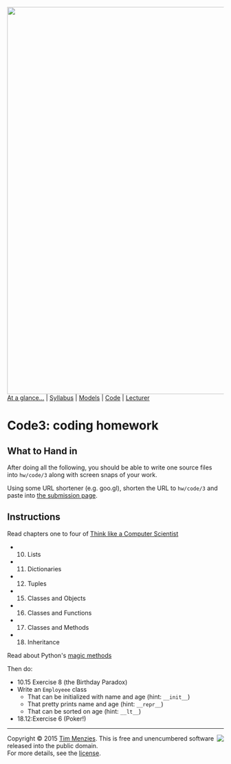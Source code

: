 [<img width=900 src="https://raw.githubusercontent.com/txt/mase/master/img/banner1.png">](https://github.com/txt/mase/blob/master/README.md)   
[At a glance...](https://github.com/txt/mase/blob/master/OVERVIEW.md) |
[Syllabus](https://github.com/txt/mase/blob/master/SYLLABUS.md) |
[Models](https://github.com/txt/mase/blob/master/MODELS.md) |
[Code](https://github.com/txt/mase/tree/master/src) |
[Lecturer](http://menzies.us) 



# Code3: coding homework 

## What to Hand in

After doing all the following, you should 
be able to write one source files into  `hw/code/3` along with
screen snaps of your work.

Using some URL shortener (e.g. goo.gl), shorten the URL to `hw/code/3`
and paste into [the submission page](https://goo.gl/lZEmEm).

## Instructions

Read chapters one to four of [Think like a Computer Scientist](http://www.greenteapress.com/thinkpython/html/index.html)

+ 10. Lists
+ 11. Dictionaries
+ 12. Tuples
+ 15. Classes and Objects
+ 16. Classes and Functions
+ 17. Classes and Methods
+ 18. Inheritance

Read about Python's [magic methods](http://www.rafekettler.com/magicmethods.html)

Then do:

+ 10.15 Exercise 8 (the Birthday Paradox)
+ Write an `Employeee` class
     + That can be initialized with name and age (hint: `__init__`)
     + That pretty prints name and age (hint: `__repr__`)
	 + That can be sorted on age (hint: `__lt__`)
+ 18.12:Exercise 6 (Poker!) 


_________

<img align=right src="https://raw.githubusercontent.com/txt/mase/master/img/pd-icon.png">Copyright © 2015 [Tim Menzies](http://menzies.us).
This is free and unencumbered software released into the public domain.   
For more details, see the [license](https://github.com/txt/mase/blob/master/LICENSE.md).

